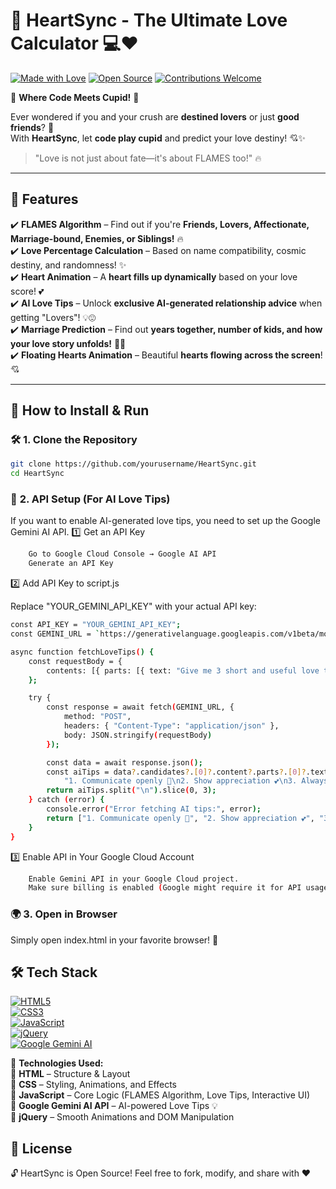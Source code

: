 # 💖 HeartSync - The Ultimate Love Calculator 💻❤️  

[![Made with Love](https://img.shields.io/badge/Made%20With-❤️-red)](https://github.com/yourusername/HeartSync)
[![Open Source](https://img.shields.io/badge/Open%20Source-Yes-brightgreen)](https://github.com/yourusername/HeartSync)
[![Contributions Welcome](https://img.shields.io/badge/Contributions-Welcome-blue)](https://github.com/yourusername/HeartSync)

🌟 **Where Code Meets Cupid!** 🌟  

Ever wondered if you and your crush are **destined lovers** or just **good friends**? 🤔  
With **HeartSync**, let **code play cupid** and predict your love destiny! 💘✨  

> "Love is not just about fate—it's about FLAMES too!" 🔥  

---

## 🌟 **Features**
✔️ **FLAMES Algorithm** – Find out if you're **Friends, Lovers, Affectionate, Marriage-bound, Enemies, or Siblings!** 🔥  
✔️ **Love Percentage Calculation** – Based on name compatibility, cosmic destiny, and randomness! ✨  
✔️ **Heart Animation** – A **heart fills up dynamically** based on your love score! 💕  
✔️ **AI Love Tips** – Unlock **exclusive AI-generated relationship advice** when getting "Lovers"! 💡😍  
✔️ **Marriage Prediction** – Find out **years together, number of kids, and how your love story unfolds!** 💍😂  
✔️ **Floating Hearts Animation** – Beautiful **hearts flowing across the screen**! 💘  

---

## 🚀 **How to Install & Run**  

### 🛠️ **1. Clone the Repository**
```sh
git clone https://github.com/yourusername/HeartSync.git
cd HeartSync
```

### 🔑 **2. API Setup (For AI Love Tips)**

If you want to enable AI-generated love tips, you need to set up the Google Gemini AI API.
1️⃣ Get an API Key
```sh
    Go to Google Cloud Console → Google AI API
    Generate an API Key
```

2️⃣ Add API Key to script.js

Replace "YOUR_GEMINI_API_KEY" with your actual API key:

```sh
const API_KEY = "YOUR_GEMINI_API_KEY";
const GEMINI_URL = `https://generativelanguage.googleapis.com/v1beta/models/gemini-2.0-flash:generateContent?key=${API_KEY}`;

async function fetchLoveTips() {
    const requestBody = {
        contents: [{ parts: [{ text: "Give me 3 short and useful love tips for a happy and strong relationship." }] }]
    };

    try {
        const response = await fetch(GEMINI_URL, {
            method: "POST",
            headers: { "Content-Type": "application/json" },
            body: JSON.stringify(requestBody)
        });

        const data = await response.json();
        const aiTips = data?.candidates?.[0]?.content?.parts?.[0]?.text || 
            "1. Communicate openly 💬\n2. Show appreciation 💕\n3. Always support each other 🤝";
        return aiTips.split("\n").slice(0, 3);
    } catch (error) {
        console.error("Error fetching AI tips:", error);
        return ["1. Communicate openly 💬", "2. Show appreciation 💕", "3. Always support each other 🤝"]; 
    }
}
```

3️⃣ Enable API in Your Google Cloud Account

```sh
    Enable Gemini API in your Google Cloud project.
    Make sure billing is enabled (Google might require it for API usage).
```

### 🌍 3. **Open in Browser**

Simply open index.html in your favorite browser! 🚀

## 🛠️ Tech Stack  

[![HTML5](https://img.shields.io/badge/HTML5-%23E34F26.svg?style=for-the-badge&logo=html5&logoColor=white)](https://developer.mozilla.org/en-US/docs/Web/HTML)  
[![CSS3](https://img.shields.io/badge/CSS3-%231572B6.svg?style=for-the-badge&logo=css3&logoColor=white)](https://developer.mozilla.org/en-US/docs/Web/CSS)  
[![JavaScript](https://img.shields.io/badge/JavaScript-%23F7DF1E.svg?style=for-the-badge&logo=javascript&logoColor=black)](https://developer.mozilla.org/en-US/docs/Web/JavaScript)  
[![jQuery](https://img.shields.io/badge/jQuery-%230769AD.svg?style=for-the-badge&logo=jquery&logoColor=white)](https://jquery.com/)  
[![Google Gemini AI](https://img.shields.io/badge/Google%20Gemini%20AI-%230077B5.svg?style=for-the-badge&logo=google&logoColor=white)](https://ai.google.dev/)  

🚀 **Technologies Used:**  
🔹 **HTML** – Structure & Layout  
🔹 **CSS** – Styling, Animations, and Effects  
🔹 **JavaScript** – Core Logic (FLAMES Algorithm, Love Tips, Interactive UI)  
🔹 **Google Gemini AI API** – AI-powered Love Tips 💡  
🔹 **jQuery** – Smooth Animations and DOM Manipulation  


## 📜 **License**

🔓 HeartSync is Open Source! Feel free to fork, modify, and share with ❤️


